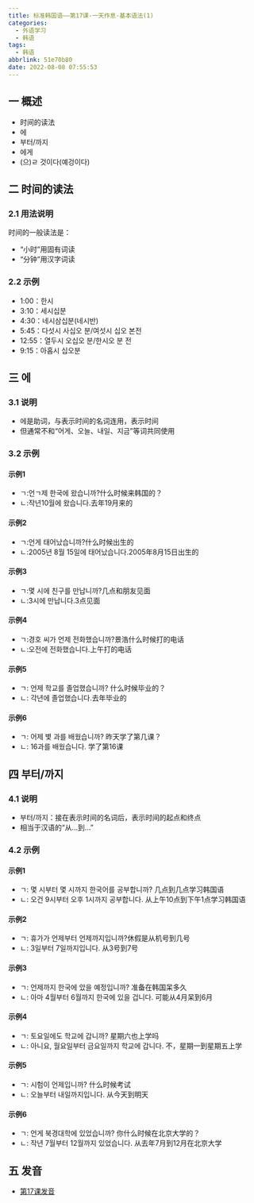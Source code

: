 ```yaml
---
title: 标准韩国语——第17课-一天作息-基本语法(1)
categories:
  - 外语学习
  - 韩语
tags:
  - 韩语
abbrlink: 51e70b80
date: 2022-08-08 07:55:53
---
```

## 一 概述

* 时间的读法
* 에
* 부터/까지
* 에게
* (으)ㄹ 것이다(예겅이다)

<!--more-->

## 二 时间的读法

### 2.1 用法说明

时间的一般读法是：

* “小时”用固有词读
* “分钟”用汉字词读

### 2.2 示例

* 1:00：한시
* 3:10：세시십분
* 4:30：네시삼십분(네시반)
* 5:45：다섯시 사십오 분/여섯시 십오 본전
* 12:55：열두시 오십오 분/한시오 분 전
* 9:15：아홉시 십오분

## 三 에

### 3.1 说明

* 에是助词，与表示时间的名词连用，表示时间
* 但通常不和“어게、오늘、내일、지금”等词共同使用

### 3.2 示例

#### 示例1

* ㄱ:언ㄱ제 한국에 왔습니까?什么时候来韩国的？
* ㄴ:작년10월에 왔습니다.去年19月来的

#### 示例2

* ㄱ:언게 태어났습니까?什么时候出生的
* ㄴ:2005년 8월 15일에 태어났습니다.2005年8月15日出生的

#### 示例3

* ㄱ:몇 시에 친구를 만납니까?几点和朋友见面
* ㄴ:3시에 만납니다.3点见面

#### 示例4

* ㄱ:경호 씨가 언제 전화했습니까?景浩什么时候打的电话
* ㄴ:오전에 전화했습니다.上午打的电话

#### 示例5

* ㄱ: 언제 학교를 졸업했습니까? 什么时候毕业的？
* ㄴ: 각년에 졸업했습니다.去年毕业的

#### 示例6

* ㄱ: 어제 볓 과를 배웠습니까? 昨天学了第几课？
* ㄴ: 16과를 배웠습니다. 学了第16课

## 四 부터/까지

### 4.1 说明

* 부터/까지：接在表示时间的名词后，表示时间的起点和终点
* 相当于汉语的“从...到...”

### 4.2 示例

#### 示例1

* ㄱ: 몇 시부터 몇 시까지 한국어를 공부합니까? 几点到几点学习韩国语
* ㄴ: 오건 9시부터 오후 1시까지 공부합니다. 从上午10点到下午1点学习韩国语

#### 示例2

* ㄱ: 휴가가 언제부터 언제까지입니까?休假是从机号到几号
* ㄴ: 3일부터 7일까지입니다. 从3号到7号

#### 示例3

* ㄱ: 언제까지 한국에 았을 예정입니까? 准备在韩国呆多久
* ㄴ: 아마 4월부터 6월까지 한국에 있을 겁니다. 可能从4月呆到6月

#### 示例4

* ㄱ: 토요일에도 학교에 갑니까? 星期六也上学吗
* ㄴ: 아니요, 월요일부터 금요일까지 학교에 갑니다.  不，星期一到星期五上学

#### 示例5

* ㄱ: 시험이 언제입니까? 什么时候考试
* ㄴ: 오늘부터 내일까지입니다. 从今天到明天

#### 示例6

* ㄱ: 언게 북경대학에 있었습니까? 你什么时候在北京大学的？
* ㄴ: 작년 7월부터 12월까지 있었습니다. 从去年7月到12月在北京大学

## 五 发音

* [第17课发音][1]


[1]:https://biz.cli.im/Pcview?name=https%3A%2F%2Fbiz.cli.im%2Ftest%2FAR485320%3Fcoding%3DIgvAGP%26qrurl%3Dhttp%253A%252F%252Fqr31.cn%252FIgvAGP%26gtype%3D2&time=1